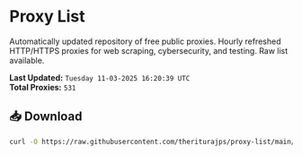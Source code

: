 # Proxy List

Automatically updated repository of free public proxies. Hourly refreshed HTTP/HTTPS proxies for web scraping, cybersecurity, and testing. Raw list available.

**Last Updated:** `Tuesday 11-03-2025 16:20:39 UTC`  
**Total Proxies:** `531`

## 📥 Download
```bash
curl -O https://raw.githubusercontent.com/theriturajps/proxy-list/main/proxies.txt
